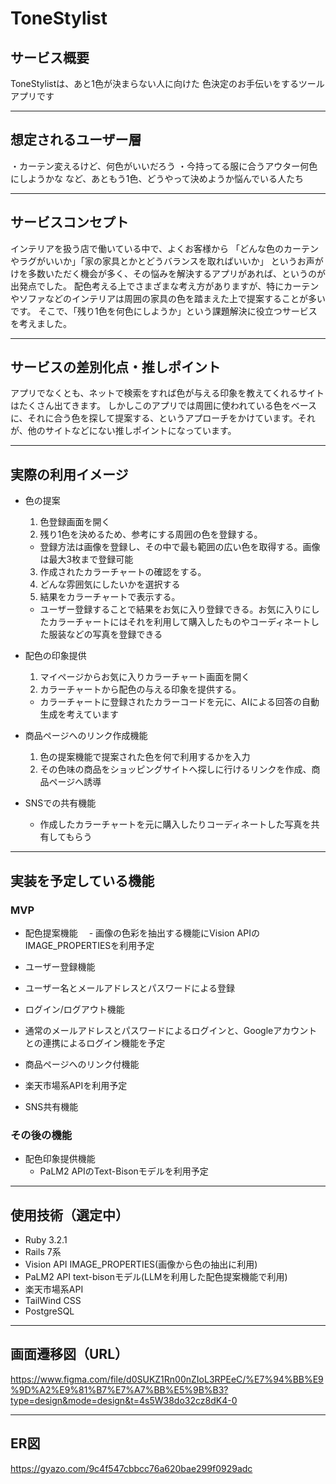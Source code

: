 # ToneStylist

## サービス概要
ToneStylistは、あと1色が決まらない人に向けた
色決定のお手伝いをするツールアプリです
___
## 想定されるユーザー層
・カーテン変えるけど、何色がいいだろう
・今持ってる服に合うアウター何色にしようかな
など、あともう1色、どうやって決めようか悩んでいる人たち
___
## サービスコンセプト

インテリアを扱う店で働いている中で、よくお客様から
「どんな色のカーテンやラグがいいか」「家の家具とかとどうバランスを取ればいいか」
というお声がけを多数いただく機会が多く、その悩みを解決するアプリがあれば、というのが出発点でした。
配色考える上でさまざまな考え方がありますが、特にカーテンやソファなどのインテリアは周囲の家具の色を踏まえた上で提案することが多いです。
そこで、「残り1色を何色にしようか」という課題解決に役立つサービスを考えました。
___

## サービスの差別化点・推しポイント
アプリでなくとも、ネットで検索をすれば色が与える印象を教えてくれるサイトはたくさん出てきます。
しかしこのアプリでは周囲に使われている色をベースに、それに合う色を探して提案する、というアプローチをかけています。それが、他のサイトなどにない推しポイントになっています。
___
## 実際の利用イメージ
* 色の提案
  1. 色登録画面を開く 
  2. 残り1色を決めるため、参考にする周囲の色を登録する。
    - 登録方法は画像を登録し、その中で最も範囲の広い色を取得する。画像は最大3枚まで登録可能
  3. 作成されたカラーチャートの確認をする。
  4. どんな雰囲気にしたいかを選択する
  5. 結果をカラーチャートで表示する。
    - ユーザー登録することで結果をお気に入り登録できる。お気に入りにしたカラーチャートにはそれを利用して購入したものやコーディネートした服装などの写真を登録できる

* 配色の印象提供
  1. マイページからお気に入りカラーチャート画面を開く
  2. カラーチャートから配色の与える印象を提供する。
    - カラーチャートに登録されたカラーコードを元に、AIによる回答の自動生成を考えています

* 商品ページへのリンク作成機能
  1. 色の提案機能で提案された色を何で利用するかを入力
  2. その色味の商品をショッピングサイトへ探しに行けるリンクを作成、商品ページへ誘導

* SNSでの共有機能
  - 作成したカラーチャートを元に購入したりコーディネートした写真を共有してもらう
___
## 実装を予定している機能
### MVP
* 配色提案機能
　- 画像の色彩を抽出する機能にVision APIのIMAGE_PROPERTIESを利用予定

* ユーザー登録機能
 - ユーザー名とメールアドレスとパスワードによる登録
* ログイン/ログアウト機能
 - 通常のメールアドレスとパスワードによるログインと、Googleアカウントとの連携によるログイン機能を予定

* 商品ページへのリンク付機能
 - 楽天市場系APIを利用予定

* SNS共有機能

### その後の機能
* 配色印象提供機能
  - PaLM2 APIのText-Bisonモデルを利用予定
___
## 使用技術（選定中）
* Ruby 3.2.1
* Rails 7系
* Vision API IMAGE_PROPERTIES(画像から色の抽出に利用)
* PaLM2 API text-bisonモデル(LLMを利用した配色提案機能で利用)
* 楽天市場系API
* TailWind CSS
* PostgreSQL
___
## 画面遷移図（URL）
https://www.figma.com/file/d0SUKZ1Rn00nZIoL3RPEeC/%E7%94%BB%E9%9D%A2%E9%81%B7%E7%A7%BB%E5%9B%B3?type=design&mode=design&t=4s5W38do32cz8dK4-0

___
## ER図
https://gyazo.com/9c4f547cbbcc76a620bae299f0929adc